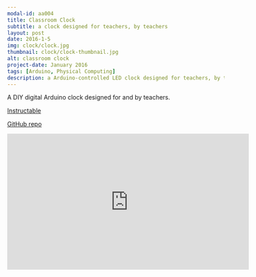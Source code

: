```yaml
---
modal-id: aa004
title: Classroom Clock
subtitle: a clock designed for teachers, by teachers
layout: post
date: 2016-1-5
img: clock/clock.jpg
thumbnail: clock/clock-thumbnail.jpg
alt: classroom clock
project-date: January 2016
tags: [Arduino, Physical Computing]
description: a Arduino-controlled LED clock designed for teachers, by teachers
---
```


A DIY digital Arduino clock designed for and by teachers.

[Instructable](https://www.instructables.com/id/Classroom-Clock/)

[GitHub repo](https://github.com/jdeboi/Classroom-Clock)

<div class="embed-responsive embed-responsive-16by9">
<iframe width="560" height="315" src="https://www.youtube.com/embed/bhV4uDYwKW8" frameborder="0" allow="autoplay; encrypted-media" allowfullscreen></iframe>
</div>

